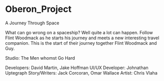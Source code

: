 # Oberon_Project
A Journey Through Space

What can go wrong on a spaceship? Well quite a lot can happen. Follow Flint Woodmack as he starts his journey
and meets a new interesting travel companion. This is the start of their journey together Flint Woodmack and Guy.

Studio: The Men whomst Go Hard

Developers: David Martin, Jake Hoffman
UI/UX Developer: Johnathan Uptegraph
Story/Writers: Jack Corcoran, Omar Wallace
Artist: Chris Vlaha
